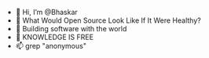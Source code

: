 - 👋 Hi, I’m @Bhaskar
- 👀 What Would Open Source Look Like If It Were Healthy?
- 🌱 Building software with the world
- 💞️ KNOWLEDGE IS FREE
- 📫 grep "anonymous"

<!---
Has it Changed Your Life Yet?
--->
